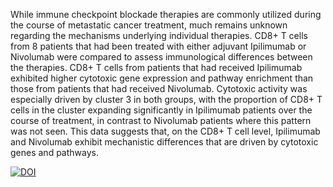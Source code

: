 While immune checkpoint blockade therapies are commonly utilized during the course of metastatic cancer treatment, much remains unknown regarding the mechanisms underlying individual therapies. CD8+ T cells from 8 patients that had been treated with either adjuvant Ipilimumab or Nivolumab were compared to assess immunological differences between the therapies. CD8+ T cells from patients that had received Ipilimumab exhibited higher cytotoxic gene expression and pathway enrichment than those from patients that had received Nivolumab. Cytotoxic activity was especially driven by cluster 3 in both groups, with the proportion of CD8+ T cells in the cluster expanding significantly in Ipilimumab patients over the course of treatment, in contrast to Nivolumab patients where this pattern was not seen. This data suggests that, on the CD8+ T cell level, Ipilimumab and Nivolumab exhibit mechanistic differences that are driven by cytotoxic genes and pathways.

[![DOI](https://zenodo.org/badge/884951084.svg)](https://doi.org/10.5281/zenodo.14224147)
